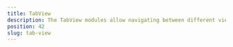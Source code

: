 ```yaml
---
title: TabView
description: The TabView modules allow navigating between different views by tapping on some of the tabs or by swiping between the views. The component provides the needed functionality for setting up the active tab via the selectedIndex property and handling the tab change event via selectedIndexChangedEvent. We can also specify the number of the preloaded tabs for android with androidOffscreenTabLimit property and the tabs position with the androidTabsPosition property.
position: 42
slug: tab-view
---
```

